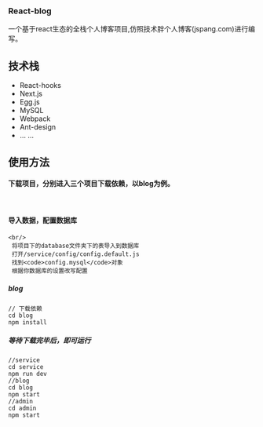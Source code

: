 ### React-blog
一个基于react生态的全栈个人博客项目,仿照技术胖个人博客(jspang.com)进行编写。

## 技术栈
* React-hooks
* Next.js
* Egg.js
* MySQL
* Webpack
* Ant-design
* … …

## 使用方法

#### 下载项目，分别进入三个项目下载依赖，以blog为例。
  <br/>
  
  #### 导入数据，配置数据库
  
    <br/>
     将项目下的database文件夹下的表导入到数据库
     打开/service/config/config.default.js
     找到<code>config.mysql</code>对象
     根据你数据库的设置改写配置
     
##### blog

```
// 下载依赖
cd blog
npm install
```

##### 等待下载完毕后，即可运行

```
//service
cd service 
npm run dev
//blog
cd blog
npm start
//admin
cd admin
npm start
```
